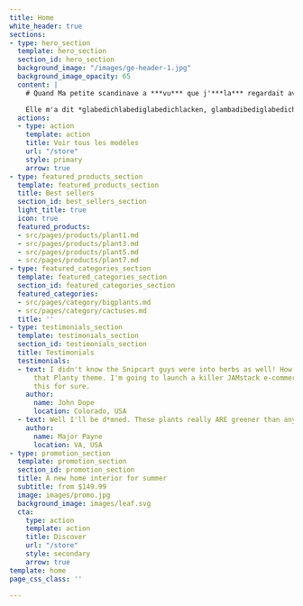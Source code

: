 ```yaml
---
title: Home
white_header: true
sections:
- type: hero_section
  template: hero_section
  section_id: hero_section
  background_image: "/images/ge-header-1.jpg"
  background_image_opacity: 65
  content: |
    # Quand Ma petite scandinave a ***vu*** que j'***la*** regardait avec un peu d'bave

    Elle m'a dit *glabedichlabediglabedichlacken, glambadibediglabedichwetten, glabedichlabegrodibotchiklagen, dabodjekadebotchibotchikouine*
  actions:
  - type: action
    template: action
    title: Voir tous les modèles
    url: "/store"
    style: primary
    arrow: true
- type: featured_products_section
  template: featured_products_section
  title: Best sellers
  section_id: best_sellers_section
  light_title: true
  icon: true
  featured_products:
  - src/pages/products/plant1.md
  - src/pages/products/plant3.md
  - src/pages/products/plant5.md
  - src/pages/products/plant7.md
- type: featured_categories_section
  template: featured_categories_section
  section_id: featured_categories_section
  featured_categories:
  - src/pages/category/bigplants.md
  - src/pages/category/cactuses.md
  title: ''
- type: testimonials_section
  template: testimonials_section
  section_id: testimonials_section
  title: Testimonials
  testimonials:
  - text: I didn't know the Snipcart guys were into herbs as well! How beautiful is
      that Planty theme. I'm going to launch a killer JAMstack e-commerce store using
      this for sure.
    author:
      name: John Dope
      location: Colorado, USA
  - text: Well I'll be d*mned. These plants really ARE greener than any of my recruits.
    author:
      name: Major Payne
      location: VA, USA
- type: promotion_section
  template: promotion_section
  section_id: promotion_section
  title: A new home interior for summer
  subtitle: from $149.99
  image: images/promo.jpg
  background_image: images/leaf.svg
  cta:
    type: action
    template: action
    title: Discover
    url: "/store"
    style: secondary
    arrow: true
template: home
page_css_class: ''

---
```

